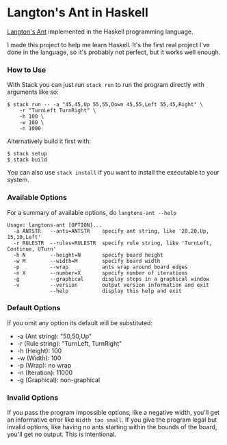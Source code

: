 # Langton's Ant in Haskell


[Langton's Ant](https://en.wikipedia.org/wiki/Langton%27s_ant) implemented in
the Haskell programming language.

I made this project to help me learn Haskell. It's the first real project I've
done in the language, so it's probably not perfect, but it works well enough.

### How to Use

With Stack you can just run `stack run` to run the program directly with
arguments like so:

```
$ stack run -- -a "45,45,Up 55,55,Down 45,55,Left 55,45,Right" \
    -r "TurnLeft TurnRight" \
    -h 100 \
    -w 100 \
    -n 1000
```

Alternatively build it first with:

```
$ stack setup
$ stack build
```

You can also use `stack install` if you want to install the executable to your
system.

### Available Options

For a summary of available options, do `langtons-ant --help`

```
Usage: langtons-ant [OPTION]...
  -a ANTSTR   --ants=ANTSTR    specify ant string, like '20,20,Up, 15,10,Left'
  -r RULESTR  --rules=RULESTR  specify rule string, like 'TurnLeft, Continue, UTurn'
  -h N        --height=N       specify board height
  -w M        --width=M        specify board width
  -p          --wrap           ants wrap around board edges
  -n X        --number=X       specify number of iterations
  -g          --graphical      display steps in a graphical window
  -v          --version        output version information and exit
              --help           display this help and exit
```

### Default Options

If you omit any option its default will be substituted:

* -a (Ant string): "50,50,Up"
* -r (Rule string): "TurnLeft, TurnRight"
* -h (Height): 100
* -w (Width): 100
* -p (Wrap): no wrap
* -n (Iteration): 11000
* -g (Graphical): non-graphical

### Invalid Options

If you pass the program impossible options, like a negative width, you'll get an
informative error like `Width too small`. If you give the program legal but
invalid options, like having no ants starting within the bounds of the board,
you'll get no output. This is intentional.
